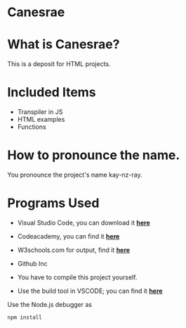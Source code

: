 
# Canesrae

# What is Canesrae?
This is a deposit for HTML projects.

# Included Items

* Transpiler in JS
* HTML examples
* Functions 

# How to pronounce the name.
You pronounce the project's name kay-nz-ray.

# Programs Used

* Visual Studio Code, you can download it **[here](https://code.visualstudio.com/)**
* Codeacademy, you can find it **[here](https://www.codecademy.com/)**
* W3schools.com for output, find it **[here](https://www.w3schools.com/tags/tag_output.asp)**
* Github Inc

* You have to compile this project yourself.
* Use the build tool in VSCODE; you can find it **[here](https://code.visualstudio.com/)**

Use the Node.js debugger as

```
npm install

```








